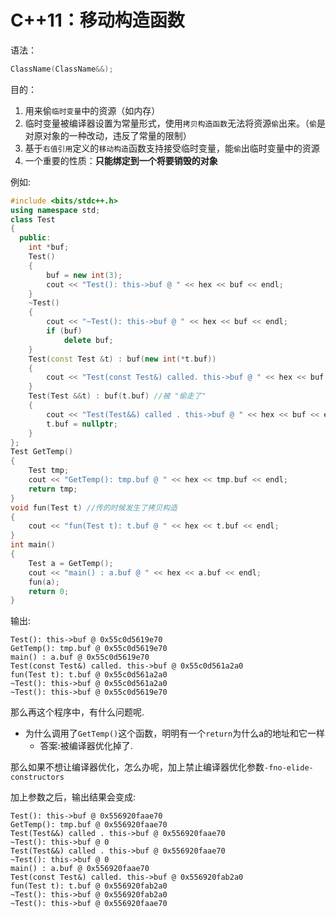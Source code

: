 # C++11：移动构造函数

语法：

```cpp
ClassName(ClassName&&);
```

目的：

1. 用来偷`临时变量`中的资源（如内存）
2. 临时变量被编译器设置为常量形式，使用`拷贝构造函数`无法将资源`偷`出来。（`偷`是对原对象的一种改动，违反了常量的限制）
3. 基于`右值引用`定义的`移动构造`函数支持接受临时变量，能`偷`出临时变量中的资源
4. 一个重要的性质：**只能绑定到一个将要销毁的对象**

例如:

```cpp
#include <bits/stdc++.h>
using namespace std;
class Test
{
  public:
    int *buf;
    Test()
    {
        buf = new int(3);
        cout << "Test(): this->buf @ " << hex << buf << endl;
    }
    ~Test()
    {
        cout << "~Test(): this->buf @ " << hex << buf << endl;
        if (buf)
            delete buf;
    }
    Test(const Test &t) : buf(new int(*t.buf))
    {
        cout << "Test(const Test&) called. this->buf @ " << hex << buf << endl;
    }
    Test(Test &&t) : buf(t.buf) //被 "偷走了"
    {
        cout << "Test(Test&&) called . this->buf @ " << hex << buf << endl;
        t.buf = nullptr;
    }
};
Test GetTemp()
{
    Test tmp;
    cout << "GetTemp(): tmp.buf @ " << hex << tmp.buf << endl;
    return tmp;
}
void fun(Test t) //传的时候发生了拷贝构造
{
    cout << "fun(Test t): t.buf @ " << hex << t.buf << endl;
}
int main()
{
    Test a = GetTemp();
    cout << "main() : a.buf @ " << hex << a.buf << endl;
    fun(a);
    return 0;
}
```

输出:

```
Test(): this->buf @ 0x55c0d5619e70
GetTemp(): tmp.buf @ 0x55c0d5619e70
main() : a.buf @ 0x55c0d5619e70
Test(const Test&) called. this->buf @ 0x55c0d561a2a0
fun(Test t): t.buf @ 0x55c0d561a2a0
~Test(): this->buf @ 0x55c0d561a2a0
~Test(): this->buf @ 0x55c0d5619e70
```

那么再这个程序中，有什么问题呢.

- 为什么调用了`GetTemp()`这个函数，明明有一个`return`为什么a的地址和它一样
  - 答案:被编译器优化掉了.

那么如果不想让编译器优化，怎么办呢，加上禁止编译器优化参数`-fno-elide-constructors`

加上参数之后，输出结果会变成:

```
Test(): this->buf @ 0x556920faae70
GetTemp(): tmp.buf @ 0x556920faae70
Test(Test&&) called . this->buf @ 0x556920faae70
~Test(): this->buf @ 0
Test(Test&&) called . this->buf @ 0x556920faae70
~Test(): this->buf @ 0
main() : a.buf @ 0x556920faae70
Test(const Test&) called. this->buf @ 0x556920fab2a0
fun(Test t): t.buf @ 0x556920fab2a0
~Test(): this->buf @ 0x556920fab2a0
~Test(): this->buf @ 0x556920faae70
```



